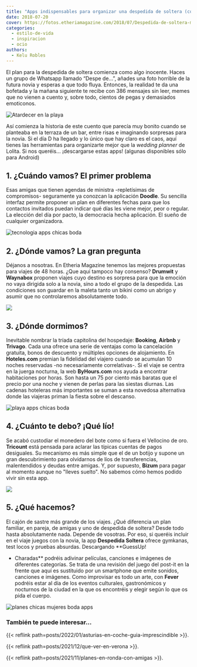 ```yaml
---
title: "Apps indispensables para organizar una despedida de soltera (con viaje incluido, claro)"
date: 2018-07-20
cover: https://fotos.etheriamagazine.com/2018/07/Despedida-de-soltera-moviles.jpg
categories: 
  - estilo-de-vida
  - inspiracion
  - ocio
authors: 
  - Kelu Robles
---
```


El plan para la despedida de soltera comienza como algo inocente. Haces un grupo de 
Whatsapp llamado “Despe de...”, añades una foto horrible de la futura novia y esperas a 
que todo fluya. Entonces, la realidad te da una bofetada y la mañana siguiente te recibe 
con 386 mensajes sin leer, memes que no vienen a cuento y, sobre todo, cientos de pegas 
y demasiados emoticonos. 

![](https://fotos.etheriamagazine.com/2018/07/despedida-de-soltera-playa.jpg "Atardecer en la playa")

Así comienza la historia de este cuento que parecía muy bonito cuando se planteaba en la 
terraza de un bar, entre risas e imaginando sorpresas para la novia. Si el día D ha 
llegado y lo único que hay claro es el caos, aquí tienes las herramientas para 
organizarte mejor que la _wedding planner_ de Lolita. Si nos queréis... ¡descargarse 
estas apps! (algunas disponibles sólo para Android) 

## 1\. ¿Cuándo vamos? El primer problema

Esas amigas que tienen agendas de ministra -repletísimas de compromisos- seguramente ya 
conozcan la aplicación **Doodle**. Su sencilla interfaz permite proponer un plan en 
diferentes fechas para que los contactos invitados puedan indicar qué días les viene 
mejor, peor o regular. La elección del día por pacto, la democracia hecha aplicación. El 
sueño de cualquier organizadora. 

![tecnologia apps chicas boda](https://fotos.etheriamagazine.com/2018/07/Despedida-de-soltera-moviles.jpg "Buscando planes para la despedida de soltera")

## 2\. ¿Dónde vamos? La gran pregunta

Déjanos a nosotras. En Etheria Magazine tenemos las mejores propuestas para viajes de 48 
horas. ¿Que aquí tampoco hay consenso? **Drumwit** y **Waynabox** proponen viajes cuyo 
destino es sorpresa para que la emoción no vaya dirigida solo a la novia, sino a todo el 
grupo de la despedida. Las condiciones son guardar en la maleta tanto un bikini como un 
abrigo y asumir que no controlaremos absolutamente todo. 

![](https://fotos.etheriamagazine.com/2018/07/despedida-de-soltera-amigas.jpg)

## 3\. ¿Dónde dormimos?

Inevitable nombrar la tríada capitolina del hospedaje: **Booking**, **Airbnb** y 
**Trivago**. Cada una ofrece una serie de ventajas como la cancelación gratuita, bonos 
de descuento y múltiples opciones de alojamiento. En **Hoteles.com** premian la 
fidelidad del viajero cuando se acumulan 10 noches reservadas -no necesariamente 
correlativas-. Si el viaje se centra en la juerga nocturna, la web **ByHours.com** nos 
ayuda a encontrar habitaciones por horas. Son hasta un 75 por ciento más baratas que el 
precio por una noche y vienen de perlas para las siestas diurnas. Las cadenas hoteleras 
más importantes se suman a esta novedosa alternativa donde las viajeras priman la fiesta 
sobre el descanso. 

![playa apps chicas boda](https://fotos.etheriamagazine.com/2018/07/despedida-de-soltera-al-sol.jpg "Si no quieres tener que recurrir a las siestas en la playa haz caso a nuestras propuestas para encontrar hotel.")

## 4\. ¿Cuánto te debo? ¡Qué lío!

Se acabó custodiar el monedero del bote como si fuera el Vellocino de oro. **Tricount** 
está pensada para aclarar las típicas cuentas de pagos desiguales. Su mecanismo es más 
simple que el de un botijo y supone un gran descubrimiento para olvidarnos de líos de 
transferencias, malentendidos y deudas entre amigas. Y, por supuesto, **Bizum** para 
pagar al momento aunque no "lleves suelto". No sabemos cómo hemos podido vivir sin esta 
app. 

![](https://fotos.etheriamagazine.com/2018/07/app-despedida-soltera-organiza.jpg)

## 5\. ¿Qué hacemos?

El cajón de sastre más grande de los viajes. ¿Qué diferencia un plan familiar, en 
pareja, de amigas y uno de despedida de soltera? Desde todo hasta absolutamente nada. 
Depende de vosotras. Por eso, si queréis incluir en el viaje juegos con la novia, la app 
**Despedida Soltera** ofrece gymkanas, test locos y pruebas absurdas. Descargando 
**GuessUp! 

- Charadas** podréis adivinar películas, canciones e imágenes de diferentes categorías. 
Se trata de una revisión del juego del post-it en la frente que aquí es sustituido por 
un smartphone que emite sonidos, canciones e imágenes. Como improvisar es todo un arte, 
con **Fever** podréis estar al día de los eventos culturales, gastronómicos y nocturnos 
de la ciudad en la que os encontréis y elegir según lo que os pida el cuerpo. 

![planes chicas mujeres boda apps](https://fotos.etheriamagazine.com/2018/07/despedida-de-soltera-concierto.jpg "Concierto")

### También te puede interesar...

{{< reflink path=posts/2022/01/asturias-en-coche-guia-imprescindible >}}. 

{{< reflink path=posts/2021/12/que-ver-en-verona >}}. 

{{< reflink path=posts/2021/11/planes-en-ronda-con-amigas >}}.
